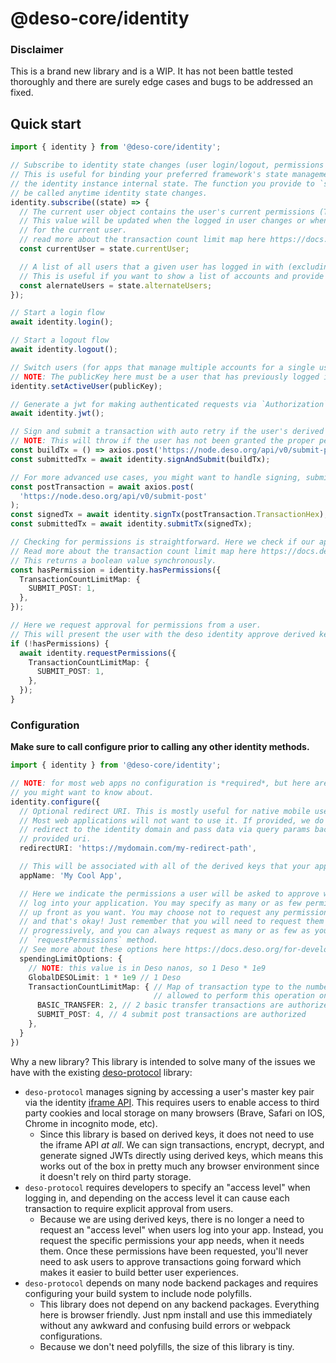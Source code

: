 # @deso-core/identity

### Disclaimer

This is a brand new library and is a WIP. It has not been battle tested thoroughly and there are surely edge cases and bugs to be addressed an fixed.

## Quick start

```ts
import { identity } from '@deso-core/identity';

// Subscribe to identity state changes (user login/logout, permissions updated, etc).
// This is useful for binding your preferred framework's state management system to
// the identity instance internal state. The function you provide to `subscribe` will
// be called anytime identity state changes.
identity.subscribe((state) => {
  // The current user object contains the user's current permissions (TransactionCountLimitMap).
  // This value will be updated when the logged in user changes or when the permissions change
  // for the current user.
  // read more about the transaction count limit map here https://docs.deso.org/for-developers/backend/blockchain-data/basics/data-types#transactionspendinglimitresponse
  const currentUser = state.currentUser;

  // A list of all users that a given user has logged in with (excluding currentUser).
  // This is useful if you want to show a list of accounts and provide a way to switch accounts easily.
  const alernateUsers = state.alternateUsers;
});

// Start a login flow
await identity.login();

// Start a logout flow
await identity.logout();

// Switch users (for apps that manage multiple accounts for a single user).
// NOTE: The publicKey here must be a user that has previously logged in.
identity.setActiveUser(publicKey);

// Generate a jwt for making authenticated requests via `Authorization` http header.
await identity.jwt();

// Sign and submit a transaction with auto retry if the user's derived key has not been authorized yet.
// NOTE: This will throw if the user has not been granted the proper permissions yet.
const buildTx = () => axios.post('https://node.deso.org/api/v0/submit-post');
const submittedTx = await identity.signAndSubmit(buildTx);

// For more advanced use cases, you might want to handle signing, submitting, and retrying yourself. Here's an example of handling each step of the process yourself. NOTE: you will have to handle any errors manually with this approach.
const postTransaction = await axios.post(
  'https://node.deso.org/api/v0/submit-post'
);
const signedTx = await identity.signTx(postTransaction.TransactionHex);
const submittedTx = await identity.submitTx(signedTx);

// Checking for permissions is straightforward. Here we check if our app can post on behalf of a user
// Read more about the transaction count limit map here https://docs.deso.org/for-developers/backend/blockchain-data/basics/data-types#transactionspendinglimitresponse
// This returns a boolean value synchronously.
const hasPermission = identity.hasPermissions({
  TransactionCountLimitMap: {
    SUBMIT_POST: 1,
  },
});

// Here we request approval for permissions from a user.
// This will present the user with the deso identity approve derived key UI.
if (!hasPermissions) {
  await identity.requestPermissions({
    TransactionCountLimitMap: {
      SUBMIT_POST: 1,
    },
  });
}
```

### Configuration

**Make sure to call configure prior to calling any other identity methods.**

```ts
import { identity } from '@deso-core/identity';

// NOTE: for most web apps no configuration is *required*, but here are some common use cases
// you might want to know about.
identity.configure({
  // Optional redirect URI. This is mostly useful for native mobile use cases.
  // Most web applications will not want to use it. If provided, we do a full
  // redirect to the identity domain and pass data via query params back to the
  // provided uri.
  redirectURI: 'https://mydomain.com/my-redirect-path',

  // This will be associated with all of the derived keys that your application authorizes.
  appName: 'My Cool App',

  // Here we indicate the permissions a user will be asked to approve when they
  // log into your application. You may specify as many or as few permissions
  // up front as you want. You may choose not to request any permissions up front
  // and that's okay! Just remember that you will need to request them in your app
  // progressively, and you can always request as many or as few as you want using the
  // `requestPermissions` method.
  // See more about these options here https://docs.deso.org/for-developers/backend/blockchain-data/basics/data-types#transactionspendinglimitresponse
  spendingLimitOptions: {
    // NOTE: this value is in Deso nanos, so 1 Deso * 1e9
    GlobalDESOLimit: 1 * 1e9 // 1 Deso
    TransactionCountLimitMap: { // Map of transaction type to the number of times this derived key is
                                // allowed to perform this operation on behalf of the owner public key
      BASIC_TRANSFER: 2, // 2 basic transfer transactions are authorized
      SUBMIT_POST: 4, // 4 submit post transactions are authorized
    },
  }
})
```

Why a new library? This library is intended to solve many of the issues we have
with the existing
[deso-protocol](https://github.com/deso-protocol/deso-workspace/tree/master/libs/deso-protocol)
library:

- `deso-protocol` manages signing by accessing a user's master key pair via the
  identity [iframe API](https://docs.deso.org/for-developers/identity/iframe-api/basics). This requires users to enable access to third party cookies
  and local storage on many browsers (Brave, Safari on IOS, Chrome in incognito
  mode, etc).
  - Since this library is based on derived keys, it does not need to use
    the iframe API _at all_. We can sign transactions, encrypt, decrypt, and generate
    signed JWTs directly using derived keys, which means this works out of the box
    in pretty much any browser environment since it doesn't rely on third party
    storage.
- `deso-protocol` requires developers to specify an "access level" when logging
  in, and depending on the access level it can cause each transaction to require
  explicit approval from users.
  - Because we are using derived keys, there is no longer a need to request an
    "access level" when users log into your app. Instead, you request the
    specific permissions your app needs, when it needs them. Once these
    permissions have been requested, you'll never need to ask users to approve
    transactions going forward which makes it easier to build better user
    experiences.
- `deso-protocol` depends on many node backend packages and requires configuring your
  build system to include node polyfills.
  - This library does not depend on any backend packages. Everything here is
    browser friendly. Just npm install and use this immediately without any
    awkward and confusing build errors or webpack configurations.
  - Because we don't need polyfills, the size of this library is tiny.
